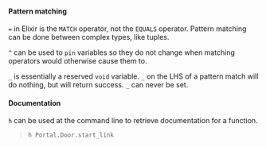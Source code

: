 #### Pattern matching

`=` in Elixir is the `MATCH` operator, not the `EQUALS` operator. Pattern matching can be done between complex types, like tuples.

`^` can be used to `pin` variables so they do not change when matching operators would otherwise cause them to.

`_` is essentially a reserved `void` variable. `_` on the LHS of a pattern match will do nothing, but will return success. `_` can never be set.

#### Documentation

`h` can be used at the command line to retrieve documentation for a function.

>`h Portal.Door.start_link`
